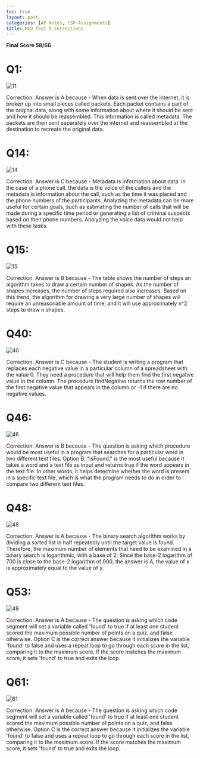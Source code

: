 ```yaml
---
toc: true
layout: post 
categories: [AP Notes, CSP Assignments]
title: MCQ Test 5 Corrections
---
```


**Final Score 58/66**

# Q1:
![]({{site.baseurl}}/images/quiz511.png "11")

Correction: Answer is A because - When data is sent over the internet, it is broken up into small pieces called packets. Each packet contains a part of the original data, along with some information about where it should be sent and how it should be reassembled. This information is called metadata. The packets are then sent separately over the internet and reassembled at the destination to recreate the original data.

# Q14:
![]({{site.baseurl}}/images/quiz514.png "14")

Correction: Answer is C because - Metadata is information about data. In the case of a phone call, the data is the voice of the callers and the metadata is information about the call, such as the time it was placed and the phone numbers of the participants. Analyzing the metadata can be more useful for certain goals, such as estimating the number of calls that will be made during a specific time period or generating a list of criminal suspects based on their phone numbers. Analyzing the voice data would not help with these tasks.

# Q15:
![]({{site.baseurl}}/images/quiz515.png "15")

Correction: Answer is B because - The table shows the number of steps an algorithm takes to draw a certain number of shapes. As the number of shapes increases, the number of steps required also increases. Based on this trend, the algorithm for drawing a very large number of shapes will require an unreasonable amount of time, and it will use approximately n^2 steps to draw n shapes.

# Q40:
![]({{site.baseurl}}/images/quiz540.png "40")

Correction: Answer is C because - The student is writing a program that replaces each negative value in a particular column of a spreadsheet with the value 0. They need a procedure that will help them find the first negative value in the column. The procedure findNegative returns the row number of the first negative value that appears in the column or -1 if there are no negative values.

# Q46:
![]({{site.baseurl}}/images/quiz546.png "46")

Correction: Answer is B because - The question is asking which procedure would be most useful in a program that searches for a particular word in two different text files. Option B, "isFound," is the most useful because it takes a word and a text file as input and returns true if the word appears in the text file. In other words, it helps determine whether the word is present in a specific text file, which is what the program needs to do in order to compare two different text files.

# Q48:
![]({{site.baseurl}}/images/quiz548.png "48")

Correction: Answer is A because - The binary search algorithm works by dividing a sorted list in half repeatedly until the target value is found. Therefore, the maximum number of elements that need to be examined in a binary search is logarithmic, with a base of 2. Since the base-2 logarithm of 700 is close to the base-2 logarithm of 900, the answer is A, the value of x is approximately equal to the value of y.

# Q53:
![]({{site.baseurl}}/images/quiz553.png "49")

Correction: Answer is A because - The question is asking which code segment will set a variable called 'found' to true if at least one student scored the maximum possible number of points on a quiz, and false otherwise. Option C is the correct answer because it initializes the variable 'found' to false and uses a repeat loop to go through each score in the list, comparing it to the maximum score. If the score matches the maximum score, it sets 'found' to true and exits the loop.

# Q61:
![]({{site.baseurl}}/images/quiz561.png "61")

Correction: Answer is A because - The question is asking which code segment will set a variable called 'found' to true if at least one student scored the maximum possible number of points on a quiz, and false otherwise. Option C is the correct answer because it initializes the variable 'found' to false and uses a repeat loop to go through each score in the list, comparing it to the maximum score. If the score matches the maximum score, it sets 'found' to true and exits the loop.
